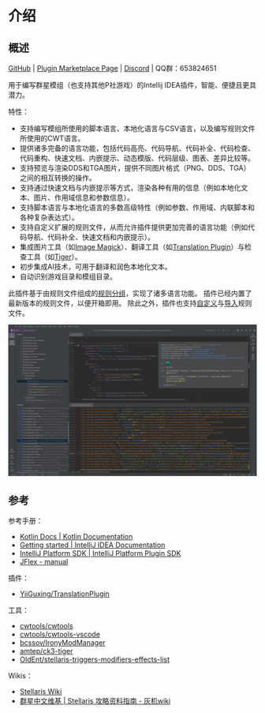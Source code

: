 # 介绍

## 概述

[GitHub](https://github.com/DragonKnightOfBreeze/Paradox-Language-Support) |
[Plugin Marketplace Page](https://plugins.jetbrains.com/plugin/16825-paradox-language-support) |
[Discord](https://discord.gg/vBpbET2bXT) |
QQ群：653824651

用于编写群星模组（也支持其他P社游戏）的Intellij IDEA插件，智能、便捷且更具潜力。

特性：

- 支持编写模组所使用的脚本语言、本地化语言与CSV语言，以及编写规则文件所使用的CWT语言。
- 提供诸多完备的语言功能，包括代码高亮、代码导航、代码补全、代码检查、代码重构、快速文档、内嵌提示、动态模版、代码层级、图表、差异比较等。
- 支持预览与渲染DDS和TGA图片，提供不同图片格式（PNG、DDS、TGA）之间的相互转换的操作。
- 支持通过快速文档与内嵌提示等方式，渲染各种有用的信息（例如本地化文本、图片、作用域信息和参数信息）。
- 支持脚本语言与本地化语言的多数高级特性（例如参数、作用域、内联脚本和各种复杂表达式）。
- 支持自定义扩展的规则文件，从而允许插件提供更加完善的语言功能（例如代码导航、代码补全、快速文档和内嵌提示）。
- 集成图片工具（如[Image Magick](https://www.imagemagick.org)）、翻译工具（如[Translation Plugin](https://github.com/yiiguxing/TranslationPlugin)）与检查工具（如[Tiger](https://github.com/amtep/tiger)）。
- 初步集成AI技术，可用于翻译和润色本地化文本。
- 自动识别游戏目录和模组目录。

此插件基于由规则文件组成的[规则分组](config.md#config-group)，实现了诸多语言功能。
插件已经内置了最新版本的规则文件，以便开箱即用。
除此之外，插件也支持[自定义](config.md#writing-cwt-config-files)与[导入](config.md#importing-cwt-config-files)规则文件。

![](../images/preview_1_zh.png)

## 参考

参考手册：

- [Kotlin Docs | Kotlin Documentation](https://kotlinlang.org/docs/home.html)
- [Getting started | IntelliJ IDEA Documentation](https://www.jetbrains.com/help/idea/getting-started.html)
- [IntelliJ Platform SDK | IntelliJ Platform Plugin SDK](https://plugins.jetbrains.com/docs/intellij/welcome.html)
- [JFlex - manual](https://www.jflex.de/manual.html)

插件：

- [YiiGuxing/TranslationPlugin](https://github.com/YiiGuxing/TranslationPlugin)

工具：

- [cwtools/cwtools](https://github.com/cwtools/cwtools)
- [cwtools/cwtools-vscode](https://github.com/cwtools/cwtools-vscode)
- [bcssov/IronyModManager](https://github.com/bcssov/IronyModManager)
- [amtep/ck3-tiger](https://github.com/amtep/ck3-tiger)
- [OldEnt/stellaris-triggers-modifiers-effects-list](https://github.com/OldEnt/stellaris-triggers-modifiers-effects-list)

Wikis：

- [Stellaris Wiki](https://stellaris.paradoxwikis.com/Stellaris_Wiki)
- [群星中文维基 | Stellaris 攻略资料指南 - 灰机wiki](https://qunxing.huijiwiki.com/wiki/%E9%A6%96%E9%A1%B5)